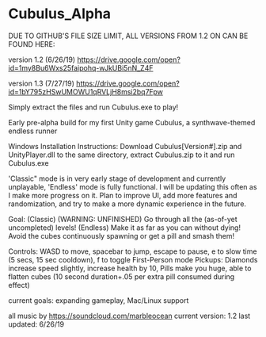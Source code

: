 # Cubulus_Alpha
DUE TO GITHUB'S FILE SIZE LIMIT, ALL VERSIONS FROM 1.2 ON CAN BE FOUND HERE:

version 1.2 (6/26/19) https://drive.google.com/open?id=1my8Bu6Wxs25faipohq-wJkUBi5nN_Z4F 

version 1.3 (7/27/19) https://drive.google.com/open?id=1bY795zHSwUMOWU1qRVLjH8msi2bq7Fpw

Simply extract the files and run Cubulus.exe to play!

Early pre-alpha build for my first Unity game Cubulus, a synthwave-themed endless runner

Windows Installation Instructions: Download Cubulus[Version#].zip and UnityPlayer.dll to the same directory, extract Cubulus.zip to it and run Cubulus.exe

'Classic" mode is in very early stage of development and currently unplayable, 'Endless' mode is fully functional. I will be updating this often as I make more progress on it. Plan to improve UI, add more features and randomization, and try to make a more dynamic experience in the future. 

Goal: (Classic) (WARNING: UNFINISHED) Go through all the (as-of-yet uncompleted) levels! (Endless) Make it as far as you can without dying! Avoid the cubes continuously spawning or get a pill and smash them!

Controls: WASD to move, spacebar to jump, escape to pause, e to slow time (5 secs, 15 sec cooldown), f to toggle First-Person mode
Pickups: Diamonds increase speed slightly, increase health by 10, Pills make you huge, able to flatten cubes (10 second duration+.05 per extra pill consumed during effect)

current goals: expanding gameplay, Mac/Linux support

all music by https://soundcloud.com/marbleocean
current version: 1.2
last updated: 6/26/19
